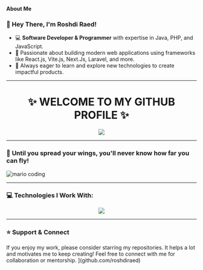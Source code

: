 **About Me**

### 👋 Hey There, I'm Roshdi Raed!

- 💻 **Software Developer & Programmer** with expertise in Java, PHP, and JavaScript.
- 🚀 Passionate about building modern web applications using frameworks like React.js, Vite.js, Next.Js, Laravel, and more.
- 🌱 Always eager to learn and explore new technologies to create impactful products.

---

<h1 align="center">✨ WELCOME TO MY GITHUB PROFILE ✨</h1>

<p align="center">
  <img src="https://readme-typing-svg.herokuapp.com?color=0d8eceF&size=30&center=true&vCenter=true&width=550&height=70&lines=Hey+There+👋,+I'm+Roshdi;+Full+Stack+Developer+🎲;+Loves+To+Build+Products+✨;+Mentor+and+Freelancer+🤝;+Beta+Tester+⌚;+Coding+Fanatic+✌;Creating+With+React+and+Next.js+🛠;Exploring+Data+Science+⌛">
</p>

---

### 🌟 **Until you spread your wings, you'll never know how far you can fly!**

![mario coding](https://i.imgur.com/1ZvVkDc.gif)

---

### 💻 **Technologies I Work With:**

<p align="center">
  <a href="https://github.com/roshdiraed">
    <img src="https://skillicons.dev/icons?i=git,aws,bootstrap,c,cpp,css,discord,docker,dynamodb,express,figma,firebase,github,html,idea,java,js,kotlin,linux,md,materialui,mongodb,mysql,nextjs,nodejs,postman,py,react,redux,tailwind,ts,vscode&perline=14" />
  </a>
</p>

---

### ⭐ **Support & Connect**

If you enjoy my work, please consider starring my repositories. It helps a lot and motivates me to keep creating! Feel free to connect with me for collaboration or mentorship.
](github.com/roshdiraed)
